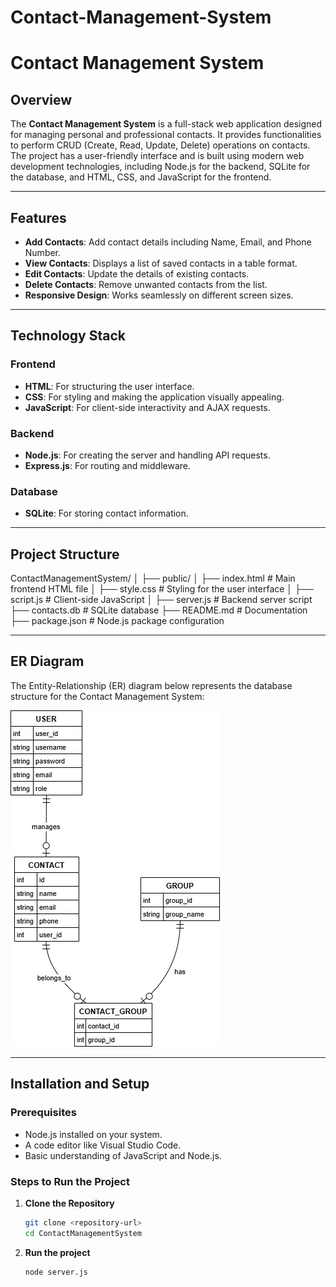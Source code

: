 # Contact-Management-System
# Contact Management System

## Overview
The **Contact Management System** is a full-stack web application designed for managing personal and professional contacts. It provides functionalities to perform CRUD (Create, Read, Update, Delete) operations on contacts. The project has a user-friendly interface and is built using modern web development technologies, including Node.js for the backend, SQLite for the database, and HTML, CSS, and JavaScript for the frontend.

---

## Features
- **Add Contacts**: Add contact details including Name, Email, and Phone Number.
- **View Contacts**: Displays a list of saved contacts in a table format.
- **Edit Contacts**: Update the details of existing contacts.
- **Delete Contacts**: Remove unwanted contacts from the list.
- **Responsive Design**: Works seamlessly on different screen sizes.

---

## Technology Stack
### **Frontend**
- **HTML**: For structuring the user interface.
- **CSS**: For styling and making the application visually appealing.
- **JavaScript**: For client-side interactivity and AJAX requests.

### **Backend**
- **Node.js**: For creating the server and handling API requests.
- **Express.js**: For routing and middleware.

### **Database**
- **SQLite**: For storing contact information.

---

## Project Structure
ContactManagementSystem/ │ ├── public/ │ ├── index.html # Main frontend HTML file │ ├── style.css # Styling for the user interface │ ├── script.js # Client-side JavaScript │ ├── server.js # Backend server script ├── contacts.db # SQLite database ├── README.md # Documentation ├── package.json # Node.js package configuration

---

## ER Diagram
The Entity-Relationship (ER) diagram below represents the database structure for the Contact Management System:

![ER Diagram](https://github.com/Sufiyansiddiqui123/Contact-Management-System/blob/main/er-diagram-contact-management.png)

---

## Installation and Setup

### Prerequisites
- Node.js installed on your system.
- A code editor like Visual Studio Code.
- Basic understanding of JavaScript and Node.js.

### Steps to Run the Project
1. **Clone the Repository**  
   ```bash
   git clone <repository-url>
   cd ContactManagementSystem
2. **Run the project**
   ```bash
   node server.js

